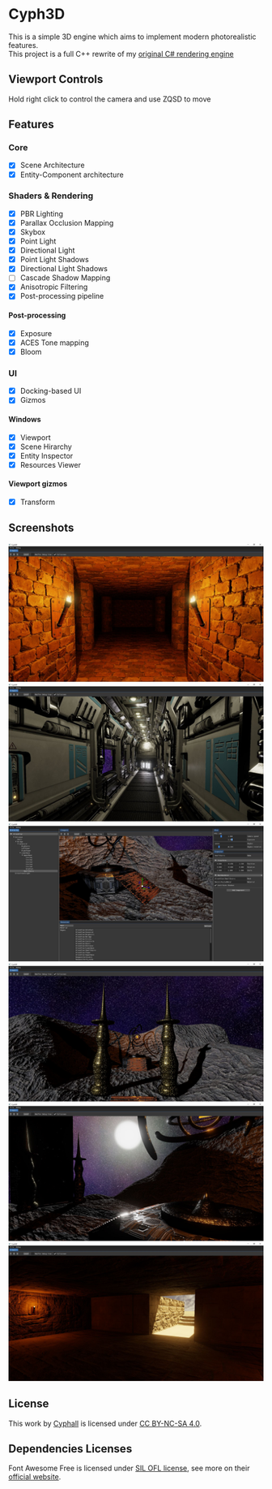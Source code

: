 # Cyph3D

This is a simple 3D engine which aims to implement modern photorealistic features.<br/>
This project is a full C++ rewrite of my [original C# rendering engine](https://github.com/Cyphall/Cyph3D-legacy)

## Viewport Controls

Hold right click to control the camera and use ZQSD to move

## Features

### Core

- [x] Scene Architecture
- [x] Entity-Component architecture

### Shaders & Rendering

- [x] PBR Lighting
- [x] Parallax Occlusion Mapping
- [x] Skybox
- [x] Point Light
- [x] Directional Light
- [x] Point Light Shadows
- [x] Directional Light Shadows
- [ ] Cascade Shadow Mapping
- [x] Anisotropic Filtering
- [x] Post-processing pipeline

#### Post-processing
- [x] Exposure
- [x] ACES Tone mapping
- [x] Bloom

### UI

- [x] Docking-based UI
- [x] Gizmos
  
#### Windows
- [x] Viewport
- [x] Scene Hirarchy
- [x] Entity Inspector
- [x] Resources Viewer

#### Viewport gizmos
- [x] Transform

## Screenshots

![](screenshots/01.jpg?raw=true "Dungeon Scene")
![](screenshots/02.jpg?raw=true "Spaceship Scene")
![](screenshots/03.jpg?raw=true "Cyph3D Interface")
![](screenshots/04.jpg?raw=true "Alien Alter Scene #1")
![](screenshots/05.jpg?raw=true "Alien Alter Scene #2")
![](screenshots/06.jpg?raw=true "Egyptian Temple Scene")

## License

This work by [Cyphall](https://github.com/Cyphall) is licensed under [CC BY-NC-SA 4.0](https://creativecommons.org/licenses/by-nc-sa/4.0).

## Dependencies Licenses

Font Awesome Free is licensed under [SIL OFL license](https://scripts.sil.org/OFL), see more on their [official website](https://fontawesome.com/license/free).